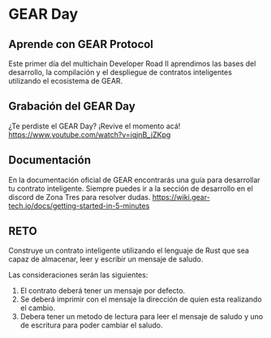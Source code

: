 # GEAR Day 

## Aprende con GEAR Protocol
Este primer día del multichain Developer Road II aprendimos las bases del desarrollo, la compilación y el despliegue de contratos inteligentes utilizando el ecosistema de GEAR.

## Grabación del GEAR Day
¿Te perdiste el GEAR Day? ¡Revive el momento acá!
https://www.youtube.com/watch?v=iqjnB_jZKpg

## Documentación
En la documentación oficial de GEAR encontrarás una guía para desarrollar tu contrato inteligente. Siempre puedes ir a la sección de desarrollo en el discord de Zona Tres para resolver dudas.
https://wiki.gear-tech.io/docs/getting-started-in-5-minutes  

## RETO
Construye un contrato inteligente utilizando el lenguaje de Rust que sea capaz de almacenar, leer y escribir un mensaje de saludo. 

Las consideraciones serán las siguientes:

 1. El contrato deberá tener un mensaje por defecto.
 2. Se deberá imprimir con el mensaje la dirección de quien esta realizando el cambio.
 3. Debera tener un metodo de lectura para leer el mensaje de saludo y uno de escritura para poder cambiar el saludo.
